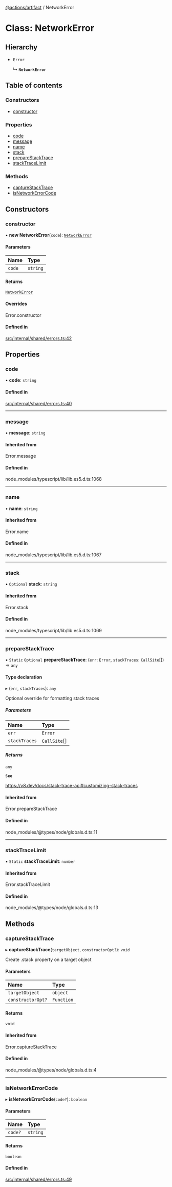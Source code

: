 [@actions/artifact](../README.md) / NetworkError

# Class: NetworkError

## Hierarchy

- `Error`

  ↳ **`NetworkError`**

## Table of contents

### Constructors

- [constructor](NetworkError.md#constructor)

### Properties

- [code](NetworkError.md#code)
- [message](NetworkError.md#message)
- [name](NetworkError.md#name)
- [stack](NetworkError.md#stack)
- [prepareStackTrace](NetworkError.md#preparestacktrace)
- [stackTraceLimit](NetworkError.md#stacktracelimit)

### Methods

- [captureStackTrace](NetworkError.md#capturestacktrace)
- [isNetworkErrorCode](NetworkError.md#isnetworkerrorcode)

## Constructors

### constructor

• **new NetworkError**(`code`): [`NetworkError`](NetworkError.md)

#### Parameters

| Name | Type |
| :------ | :------ |
| `code` | `string` |

#### Returns

[`NetworkError`](NetworkError.md)

#### Overrides

Error.constructor

#### Defined in

[src/internal/shared/errors.ts:42](https://github.com/actions/toolkit/blob/daf23ba/packages/artifact/src/internal/shared/errors.ts#L42)

## Properties

### code

• **code**: `string`

#### Defined in

[src/internal/shared/errors.ts:40](https://github.com/actions/toolkit/blob/daf23ba/packages/artifact/src/internal/shared/errors.ts#L40)

___

### message

• **message**: `string`

#### Inherited from

Error.message

#### Defined in

node_modules/typescript/lib/lib.es5.d.ts:1068

___

### name

• **name**: `string`

#### Inherited from

Error.name

#### Defined in

node_modules/typescript/lib/lib.es5.d.ts:1067

___

### stack

• `Optional` **stack**: `string`

#### Inherited from

Error.stack

#### Defined in

node_modules/typescript/lib/lib.es5.d.ts:1069

___

### prepareStackTrace

▪ `Static` `Optional` **prepareStackTrace**: (`err`: `Error`, `stackTraces`: `CallSite`[]) => `any`

#### Type declaration

▸ (`err`, `stackTraces`): `any`

Optional override for formatting stack traces

##### Parameters

| Name | Type |
| :------ | :------ |
| `err` | `Error` |
| `stackTraces` | `CallSite`[] |

##### Returns

`any`

**`See`**

https://v8.dev/docs/stack-trace-api#customizing-stack-traces

#### Inherited from

Error.prepareStackTrace

#### Defined in

node_modules/@types/node/globals.d.ts:11

___

### stackTraceLimit

▪ `Static` **stackTraceLimit**: `number`

#### Inherited from

Error.stackTraceLimit

#### Defined in

node_modules/@types/node/globals.d.ts:13

## Methods

### captureStackTrace

▸ **captureStackTrace**(`targetObject`, `constructorOpt?`): `void`

Create .stack property on a target object

#### Parameters

| Name | Type |
| :------ | :------ |
| `targetObject` | `object` |
| `constructorOpt?` | `Function` |

#### Returns

`void`

#### Inherited from

Error.captureStackTrace

#### Defined in

node_modules/@types/node/globals.d.ts:4

___

### isNetworkErrorCode

▸ **isNetworkErrorCode**(`code?`): `boolean`

#### Parameters

| Name | Type |
| :------ | :------ |
| `code?` | `string` |

#### Returns

`boolean`

#### Defined in

[src/internal/shared/errors.ts:49](https://github.com/actions/toolkit/blob/daf23ba/packages/artifact/src/internal/shared/errors.ts#L49)
